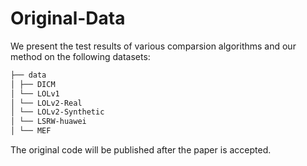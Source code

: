 # Original-Data
We present the test results of various comparsion algorithms and our method on the following datasets:

```bash
├── data
│ ├── DICM
│ └── LOLv1
│ └── LOLv2-Real
│ └── LOLv2-Synthetic
│ └── LSRW-huawei
│ └── MEF
```

The original code will be published after the paper is accepted.
